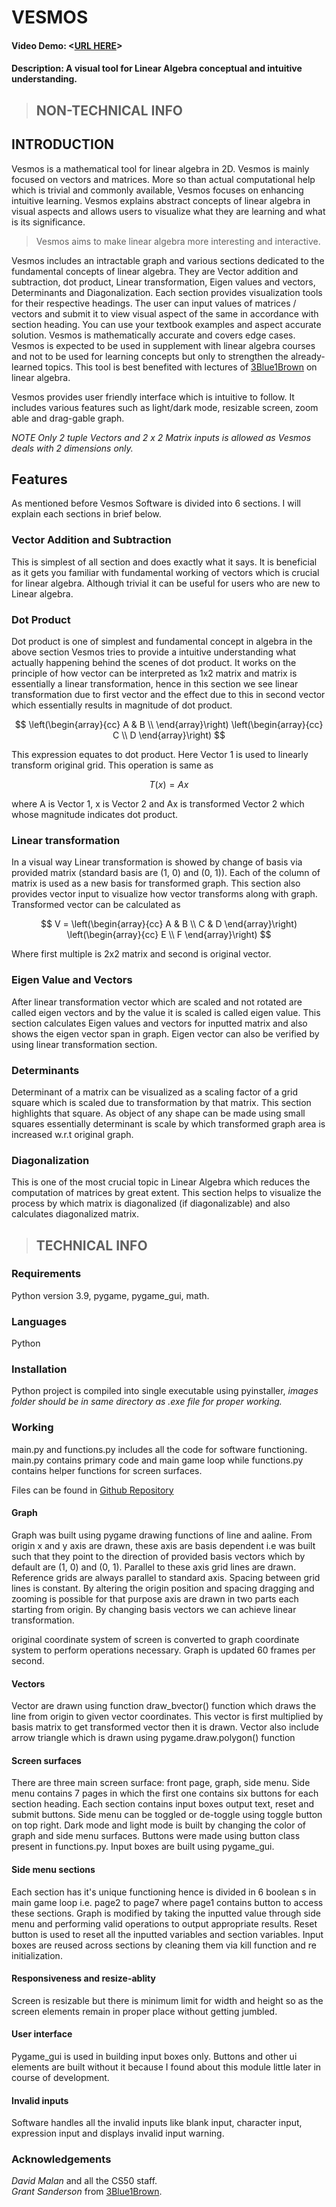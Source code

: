 # VESMOS 
#### Video Demo:  <[URL HERE](https://youtu.be/b8lJ9V0CyXQ?si=Q8DyO2LZtKxi72P1)>
#### Description:  A visual tool for Linear Algebra conceptual and intuitive understanding.
> ## NON-TECHNICAL INFO
## INTRODUCTION
Vesmos is a mathematical tool for linear algebra in 2D. Vesmos is mainly focused on vectors and matrices. More so than actual computational help which is trivial and commonly available, Vesmos focuses on enhancing intuitive learning. Vesmos explains abstract concepts of linear algebra in visual aspects and allows users to visualize what they are learning and what is its significance. 
>Vesmos aims to make linear algebra more interesting and interactive.

Vesmos includes an intractable graph and various sections dedicated to the fundamental concepts of linear algebra. They are Vector addition and subtraction, dot product, Linear transformation, Eigen values and vectors, Determinants and Diagonalization.
Each section provides visualization tools for their respective headings. The user can input values of matrices / vectors and submit it to view visual aspect of the same in accordance with section heading. You can use your textbook examples and aspect accurate solution. Vesmos is mathematically accurate and covers edge cases.
Vesmos is expected to be used in supplement with linear algebra courses and not to be used for learning concepts but only to strengthen the already-learned topics.
This tool is best benefited with lectures of [3Blue1Brown](https://www.youtube.com/@3blue1brown) on linear algebra.

Vesmos provides user friendly interface which is intuitive to follow. It includes various features such as light/dark mode, resizable screen, zoom able and drag-gable graph.

_NOTE Only 2 tuple Vectors and 2 x 2 Matrix inputs is allowed as Vesmos deals with 2 dimensions only._

## Features
As mentioned before Vesmos Software is divided into 6 sections. I will explain each sections in brief below.

### Vector Addition and Subtraction
This is simplest of all section and does exactly what it says. It is beneficial as it gets you familiar with fundamental working of vectors which is crucial for linear algebra. Although trivial it can be useful for users who are new to Linear algebra. 

### Dot Product
Dot product is one of simplest and fundamental concept in algebra in the above section Vesmos tries to provide a intuitive understanding what actually happening behind the scenes of dot product. It works on the principle of how vector can be interpreted as 1x2 matrix and matrix is essentially a linear transformation, hence in this section we see linear transformation due to first vector and the effect due to this in second vector which essentially results in magnitude of dot product.

$$
\left(\begin{array}{cc} 
A & B \\
\end{array}\right)
\left(\begin{array}{cc} 
C \\ 
D
\end{array}\right)
$$  


This expression equates to dot product. Here Vector 1 is used to linearly transform original grid. This operation is same as 

$$ T(x) = Ax $$ 

where A is Vector 1, x is Vector 2 and Ax is transformed Vector 2 which whose magnitude indicates dot product.

### Linear transformation
In a visual way Linear transformation is showed by change of basis via provided matrix (standard basis are (1, 0) and (0, 1)). Each of the column of matrix is used as a new basis for transformed graph. This section also provides vector input to visualize how vector transforms along with graph. Transformed vector can be calculated as 

$$ V =
\left(\begin{array}{cc} 
A & B \\
C & D
\end{array}\right)
\left(\begin{array}{cc} 
E \\ 
F
\end{array}\right)
$$ 

Where first multiple is 2x2 matrix and second is original vector. 

### Eigen Value and Vectors
After linear transformation vector which are scaled and not rotated are called eigen vectors and by the value it is scaled is called eigen value. This section calculates Eigen values and vectors for inputted matrix and also shows the eigen vector span in graph. Eigen vector can also be verified by using linear transformation section.

### Determinants
Determinant of a matrix can be visualized as a scaling factor of a grid square which is scaled due to transformation by that matrix. This section highlights that square. As object of any shape can be made using small squares essentially determinant is scale by which transformed graph area is increased w.r.t original graph.

### Diagonalization
This is one of the most crucial topic in Linear Algebra which reduces the computation of matrices by great extent. This section helps to visualize the process by which matrix is diagonalized (if diagonalizable) and also calculates diagonalized matrix.

> ## TECHNICAL INFO
### Requirements
Python version 3.9, pygame, pygame_gui, math.

### Languages
Python

### Installation
Python project is compiled into single executable using pyinstaller, *images folder should be in same directory as .exe file for proper working.*

### Working
main.py and functions.py includes all the code for software functioning. main.py contains primary code and main game loop while functions.py contains helper functions for screen surfaces.

Files can be found in [Github Repository](https://github.com/IOS2004/linear-transformation-simulations)

#### Graph 
Graph was built using pygame drawing functions of line and aaline. From origin x and y axis are drawn, these axis are basis dependent i.e was built such that they point to the direction of provided basis vectors which by default are (1, 0) and (0, 1). Parallel to these axis grid lines are drawn. Reference grids are always parallel to standard axis. Spacing between grid lines is constant. By altering the origin position and spacing dragging and zooming is possible for that purpose axis are drawn in two parts each starting from origin. By changing basis vectors we can achieve linear transformation.

original coordinate system of screen is converted to graph coordinate system to perform operations necessary.
Graph is updated 60 frames per second.

#### Vectors
Vector are drawn using function draw_bvector() function which draws the line from origin to given vector coordinates. This vector is first multiplied by basis matrix to get transformed vector then it is drawn.
Vector also include arrow triangle which is drawn using pygame.draw.polygon() function

#### Screen surfaces
There are three main screen surface: front page, graph, side menu. 
Side menu contains 7 pages in which the first one contains six buttons for each section heading. Each section contains input boxes output text, reset and submit buttons. Side menu can be toggled or de-toggle using toggle button on top right. Dark mode and light mode is built by changing the color of graph and side menu surfaces.
Buttons were made using button class present in functions.py. Input boxes are built using pygame_gui.

#### Side menu sections
Each section has it's unique functioning hence is divided in 6 boolean s in main game loop i.e. page2 to page7 where page1 contains button to access these sections. Graph is modified by taking the inputted value through side menu and performing valid operations to output appropriate results. Reset button is used to reset all the inputted variables and section variables. Input boxes are reused across sections by cleaning them via kill function and re initialization.

#### Responsiveness and resize-ablity
Screen is resizable but there is minimum limit for width and height so as the screen elements remain in proper place without getting jumbled.

#### User interface
Pygame_gui is used in building input boxes only. Buttons and other ui elements are built without it because I found about this module little later in course of development.

#### Invalid inputs
Software handles all the invalid inputs like blank input, character input, expression input and displays invalid input warning.

### Acknowledgements
*David Malan* and all the CS50 staff.                                                                                                                                            
*Grant Sanderson* from [3Blue1Brown](https://www.youtube.com/@3blue1brown).
